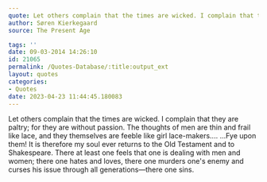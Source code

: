 ```yaml
---
quote: Let others complain that the times are wicked. I complain that they are paltry; for they are without passion.
author: Søren Kierkegaard
source: The Present Age

tags: ''
date: 09-03-2014 14:26:10
id: 21065
permalink: /Quotes-Database/:title:output_ext
layout: quotes
categories:
- Quotes
date: 2023-04-23 11:44:45.180083
---
```

Let others complain that the times are wicked. I complain that they are paltry; for they are without passion. The thoughts of men are thin and frail like lace, and they themselves are feeble like girl lace-makers.... ...Fye upon them! It is therefore my soul ever returns to the Old Testament and to Shakespeare. There at least one feels that one is dealing with men and women; there one hates and loves, there one murders one's enemy and curses his issue through all generations—there one sins.